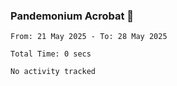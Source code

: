 ### Pandemonium Acrobat 🤸

<!--START_SECTION:waka-->

```all_time
From: 21 May 2025 - To: 28 May 2025

Total Time: 0 secs

No activity tracked
```

<!--END_SECTION:waka-->
